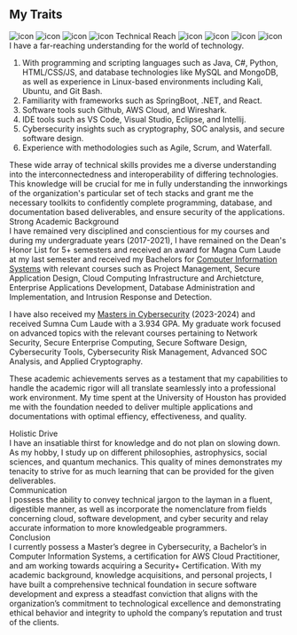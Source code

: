 <!DOCTYPE html>
<html>
<head>
    <meta charset="UTF-8" />
</head>
<h2>My Traits</h2>
<body>

<div class="trait-box" onclick="toggleTrait(this)">
  <div class="trait-header">
  <img src="https://image-ms.s3.amazonaws.com/react.png" class="icon left" alt="icon">
  <img src="https://image-ms.s3.amazonaws.com/java.png" class="icon left" alt="icon">
  <img src="https://image-ms.s3.amazonaws.com/mysql.png" class="icon left" alt="icon">
  <img src="https://image-ms.s3.amazonaws.com/git.png" class="icon left" alt="icon">
  Technical Reach
  <img src="https://image-ms.s3.amazonaws.com/nodejs.png" class="icon right" alt="icon">
  <img src="https://image-ms.s3.amazonaws.com/mongodb.png" class="icon right" alt="icon">
  <img src="https://image-ms.s3.amazonaws.com/springboot.png" class="icon right" alt="icon">
  <img src="https://image-ms.s3.amazonaws.com/aws.png" class="icon right" alt="icon">
  </div>
  <div class="trait-content">
I have a far-reaching understanding for the world of technology. 
<ol> 
<li>With programming and scripting languages such as Java, C#, Python, HTML/CSS/JS, and database technologies like MySQL and MongoDB, as well as experience in Linux-based environments including Kali, Ubuntu, and Git Bash.</li>
<li>Familiarity with frameworks such as SpringBoot, .NET, and React. </li> 
<li>Software tools such Github, AWS Cloud, and Wireshark. </li> 
<li>IDE tools such as VS Code, Visual Studio, Eclipse, and Intellij. </li> <li>Cybersecurity insights such as cryptography, SOC analysis, and secure software design.</li> <li>Experience with methodologies such as Agile, Scrum, and Waterfall.</li> 
</ol>
These wide array of technical skills provides me a diverse understanding into the interconnectedness and interoperability of differing technologies. This knowledge will be crucial for me in fully understanding the innworkings of the organization's particular set of tech stacks and grant me the necessary toolkits to confidently complete programming, database, and documentation based deliverables, and ensure security of the applications.
</div>
</div> 

<div class="trait-box" onclick="toggleTrait(this)">
  <div class="trait-header">Strong Academic Background</div>
  <div class="trait-content">
  I have remained very disciplined and conscientious for my courses and during my undergraduate years (2017-2021), I have remained on the Dean's Honor List for 5+ semesters and received an award for Magna Cum Laude at my last semester and received my Bachelors for <a href="https://image-ms.s3.us-east-1.amazonaws.com/Bachelors.jpg" target="_blank"> Computer Information Systems</a> with relevant courses such as Project Management, Secure Application Design, Cloud Computing Infrastructure and Archietcture, Enterprise Applications Development, Database Administration and Implementation, and Intrusion Response and Detection.   
  
  I have also received my <a href="https://image-ms.s3.us-east-1.amazonaws.com/Masters.png" target="_blank">Masters in Cybersecurity</a> (2023-2024) and received Sumna Cum Laude with a 3.934 GPA. My graduate work focused on advanced topics with the relevant courses pertaining to Network Security, Secure Enterprise Computing, Secure Software Design, Cybersecurity Tools, Cybersecurity Risk Management, Advanced SOC Analysis, and Applied Cryptography. 
  
  These academic achievements serves as a testament that my capabilities to handle the academic rigor will all translate seamlessly into a professional work environment. My time spent at the University of Houston has provided me with the foundation needed to deliver multiple applications and documentations with optimal effiency, effectiveness, and quality.    
    </div>
</div> 





<div class="trait-box" onclick="toggleTrait(this)">
  <div class="trait-header">Holistic Drive</div>
  <div class="trait-content">
  I have an insatiable thirst for knowledge and do not plan on slowing down. As my hobby, I study up on different philosophies, astrophysics, social sciences, and quantum mechanics. This quality of mines demonstrates my tenacity to strive for as much learning that can be provided for the given deliverables. 
  </div>
</div> 

<div class="trait-box" onclick="toggleTrait(this)">
  <div class="trait-header">Communication</div>
  <div class="trait-content">
  I possess the ability to convey technical jargon to the layman in a fluent, digestible manner, as well as incorporate the nomenclature from fields concerning cloud, software development, and cyber security and relay accurate information to more knowledgeable programmers.  
    </div>
</div> 

<div class="trait-box" onclick="toggleTrait(this)">
  <div class="trait-header">Conclusion</div>
  <div class="trait-content">
I currently possess a Master’s degree in Cybersecurity, a Bachelor’s in Computer Information Systems, a certification for AWS Cloud Practitioner, and am working towards acquiring a Security+ Certification. With my academic background, knowledge acquisitions, and personal projects, I have built a comprehensive technical foundation in secure software development and express a steadfast conviction that aligns with the organization’s commitment to technological excellence and demonstrating ethical behavior and integrity to uphold the company’s reputation and trust of the clients. 
  </div>
</div> 

<!-- <h2>CONTACT</h2>
<form method="post" action="https://formsubmit.co/mohammedsajjad1017@gmail.com">
<input name="name" type="text" class="feedback-input" placeholder="Name" />   
<input name="email" type="text" class="feedback-input" placeholder="Email" />
<textarea name="text" class="feedback-input" placeholder="Message"></textarea>
<input type="submit" value="SUBMIT"/>
</form> -->



 
 



<!--<div class="trait-box" onclick="toggleTrait(this)">
  <div class="trait-header">Holisitc Drive</div>
  <div class="trait-content">







Please list any relevant experience you have related to the role? (Certifications, coding languages, applicable coursework, extracurriculars, leadership positions, work experience)


- Full Stack Development Experience: Familiarized myself with making several full-stack web applications at Cognixia USA. A notable one, which was a car dealership web application, had its backend focused on SpringBoot with Eclipse and had the servers and database up on AWS. The Frontend used Visual Studio, and I was tasked with designing the webpage and fetching API's to have it be displayed on the webpage. I created and populated the tables using MySQL, and the data inputted included the vehicles available on the market and the users who registered on the webpage. The Backend used Java to handle all the business logic and used Springboot because it simplified the building process, allowed for dependency injections, and was used to connect to the database. We also used Git commands to constantly update our project by making push and pull requests from the repository. Lastly, the server and database were linked to AWS Elastic Beanstalk, while the website was being hosted on an S3 Bucket.


- Personal E-Commerce Project: A cumulative case of everything I have learned is developing a secure, cloud-integrated e-commerce web application for a colleague’s real estate business. The intended purpose was to simplify their workload by providing a streamlined user interface that allows them to manage property services. The full-stack platform I built consists of a front end using Visual Studio Code (HTML/CSS/JS, React), a back end using Eclipse IDE (SpringBoot Java), an integrated cloud database (MySQL database hosted on AWS RDS), and essential functionalities such as user authentication, CRUD operations, and data encryption. To ensure an easier time in deploying the environment, I used Docker to containerize the web application. These tools and technologies allowed my development process to maintain effectiveness, efficiency, and scalability to ensure my client was fully satisfied with the product. 


- Personal Data Engineering Project: I am currently working on a Scalable Data Lakehouse Pipeline for Sales & Marketing Analytics. This will greatly aid my understanding in simulating how real-world enterprises ingest large-scale customer log data. This project involves orchestrating an ETL pipeline with Prefect and ingesting sales and marketing data into Databricks. I will be using Delta Lake for optimized storage and querying and will implement dbt for data modeling and transformations. For CI/CD, I am going to configure GitHub Actions to automate testing and deployment across environments. While this is primarily a backend-data project, I will also design a minimal dashboard using React.js to visualize KPI metrics. I believe having this experience will reinforce my ability to work with modern data stacks.


- Strong Technical Foundation: 

- AI Trainer Role: I have reviewed LLM-generated data to ensure that its factual integrity corresponds to real life. In addition, I provided detailed feedback for improvements in phrasing, user experience, relevance, accuracy, and adherence to conversational guidelines. My time spent with DataAnnotation has honed my abilities to critique user experience and interface responsiveness with utmost accuracy, effectiveness, and efficiency, which are skills that can directly be applied to frontend optimization. 

    </div>
</div>  -->
    
</body>
<script src="/js/custom.js" defer></script>

</html>